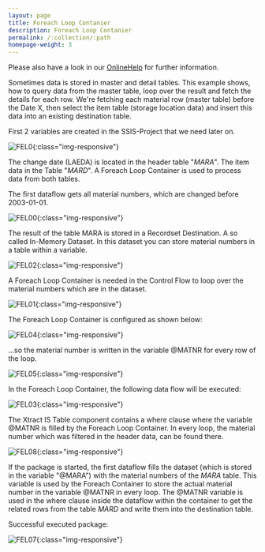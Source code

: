 ```yaml
---
layout: page
title: Foreach Loop Contanier
description: Foreach Loop Contanier
permalink: /:collection/:path
homepage-weight: 3
---
```


Please also have a look in our [OnlineHelp](https://help.theobald-software.com/en/) for further information.

Sometimes data is stored in master and detail tables. This example shows, how to query data from the master table, loop over the result and fetch the details for each row. We're fetching each material row (master table) before the Date X, then select the item table (storage location data) and insert this data into an existing destination table.

First 2 variables are created in the SSIS-Project that we need later on.

![FEL0](/img/contents/FEL0.jpg){:class="img-responsive"}

The change date (LAEDA) is located in the header table "*MARA*". The item data in the Table "*MARD*". A Foreach Loop Container is used to process data from both tables.

The first dataflow gets all material numbers, which are changed before 2003-01-01.

![FEL00](/img/contents/FEL00.jpg){:class="img-responsive"}

The result of the table MARA is stored in a Recordset Destination. A so called In-Memory Dataset. In this dataset you can store material numbers in a table within a variable.

![FEL02](/img/contents/FEL02.jpg){:class="img-responsive"}

A Foreach Loop Container is needed in the Control Flow to loop over the material numbers which are in the dataset.

![FEL01](/img/contents/FEL01.jpg){:class="img-responsive"}

The Foreach Loop Container is configured as shown below:

![FEL04](/img/contents/FEL04.jpg){:class="img-responsive"}

...so the material number is written in the variable @MATNR for every row of the loop.

![FEL05](/img/contents/FEL05.jpg){:class="img-responsive"}

In the Foreach Loop Container, the following data flow will be executed:

![FEL03](/img/contents/FEL03.jpg){:class="img-responsive"}

The Xtract IS Table component contains a where clause where the variable @MATNR is filled by the Foreach Loop Container. In every loop, the material number which was filtered in the header data, can be found there.

![FEL08](/img/contents/FEL08.jpg){:class="img-responsive"}

If the package is started, the first dataflow fills the dataset (which is stored in the variable "@MARA") with the material numbers of the *MARA* table. This variable is used by the Foreach Container to store the actual material number in the variable @MATNR in every loop. The @MATNR variable is used in the where clause inside the dataflow within the container to get the related rows from the table *MARD* and write them into the destination table.

Successful executed package:

![FEL07](/img/contents/FEL07.jpg){:class="img-responsive"}